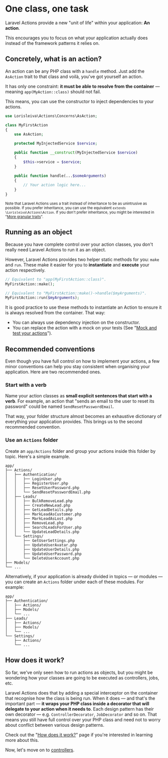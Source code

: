 # One class, one task

Laravel Actions provide a new "unit of life" within your application: **An action**.

This encourages you to focus on what your application actually does instead of the framework patterns it relies on.

## Concretely, what is an action?

An action can be any PHP class with a `handle` method. Just add the `AsAction` trait to that class and voilà, you've got yourself an action.

It has only one constraint: **it must be able to resolve from the container** — meaning `app(MyAction::class)` should not fail.

This means, you can use the constructor to inject dependencies to your actions.

```php
use Lorisleiva\Actions\Concerns\AsAction;

class MyFirstAction
{
    use AsAction;

    protected MyInjectedService $service;

    public function __construct(MyInjectedService $service)
    {
        $this->service = $service;
    }

    public function handle(...$someArguments)
    {
        // Your action logic here...
    }
}
```

<small>Note that Laravel Actions uses a trait instead of inheritance to be as unintrusive as possible. If you prefer inheritance, you can use the equivalent `extends \Lorisleiva\Actions\Action`. If you don't prefer inheritance, you might be interested in "[More granular traits](./granular-traits)".</small>

## Running as an object

Because you have complete control over your action classes, you don't really need Laravel Actions to run it as an object.

However, Laravel Actions provides two helper static methods for you: `make` and `run`. These make it easier for you to **instantiate** and **execute** your action respectively.

```php
// Equivalent to "app(MyFirstAction::class)".
MyFirstAction::make();

// Equivalent to "MyFirstAction::make()->handle($myArguments)".
MyFirstAction::run($myArguments);
```

It is good practice to use these methods to instantiate an Action to ensure it is always resolved from the container. That way:
- You can always use dependency injection on the constructor.
- You can replace the action with a mock on your tests (See "[Mock and test your actions](./mock-and-test)").

## Recommended conventions

Even though you have full control on how to implement your actions, a few minor conventions can help you stay consistent when organising your application. Here are two recommended ones.

### Start with a verb

Name your action classes as **small explicit sentences that start with a verb**. For example, an action that "sends an email to the user to reset its password" could be named `SendResetPasswordEmail`.

That way, your folder structure almost becomes an exhaustive dictionary of everything your application provides. This brings us to the second recommended convention.

### Use an `Actions` folder

Create an `app/Actions` folder and group your actions inside this folder by topic. Here's a simple example.

```
app/
├── Actions/
│   ├── Authentication/
│   │   ├── LoginUser.php
│   │   ├── RegisterUser.php
│   │   ├── ResetUserPassword.php
│   │   └── SendResetPasswordEmail.php
│   ├── Leads/
│   │   ├── BulkRemoveLead.php
│   │   ├── CreateNewLead.php
│   │   ├── GetLeadDetails.php
│   │   ├── MarkLeadAsCustomer.php
│   │   ├── MarkLeadAsLost.php
│   │   ├── RemoveLead.php
│   │   ├── SearchLeadsForUser.php
│   │   └── UpdateLeadDetails.php
│   └── Settings/
│       ├── GetUserSettings.php
│       ├── UpdateUserAvatar.php
│       ├── UpdateUserDetails.php
│       ├── UpdateUserPassword.php
│       └── DeleteUserAccount.php
├── Models/
└── ...
```

Alternatively, if your application is already divided in topics — or modules — you can create an `Actions` folder under each of these modules. For example:

```
app/
├── Authentication/
│   ├── Actions/
│   ├── Models/
│   └── ...
├── Leads/
│   ├── Actions/
│   ├── Models/
│   └── ...
└── Settings/
    ├── Actions/
    └── ...
```

## How does it work?

So far, we've only seen how to run actions as objects, but you might be wondering how your classes are going to be executed as controllers, jobs, etc.

Laravel Actions does that by adding a special interceptor on the container that recognise how the class is being run. When it does — and that's the important part — **it wraps your PHP class inside a decorator that will delegate to your action when it needs to**. Each design pattern has their own decorator — e.g. `ControllerDecorator`, `JobDecorator` and so on. That means you still have full control over your PHP class and need not to worry about conflict between various design patterns.

Check out the "[How does it work?](./how-does-it-work)" page if you're interested in learning more about this.

Now, let's move on to [controllers](./register-as-controller).
